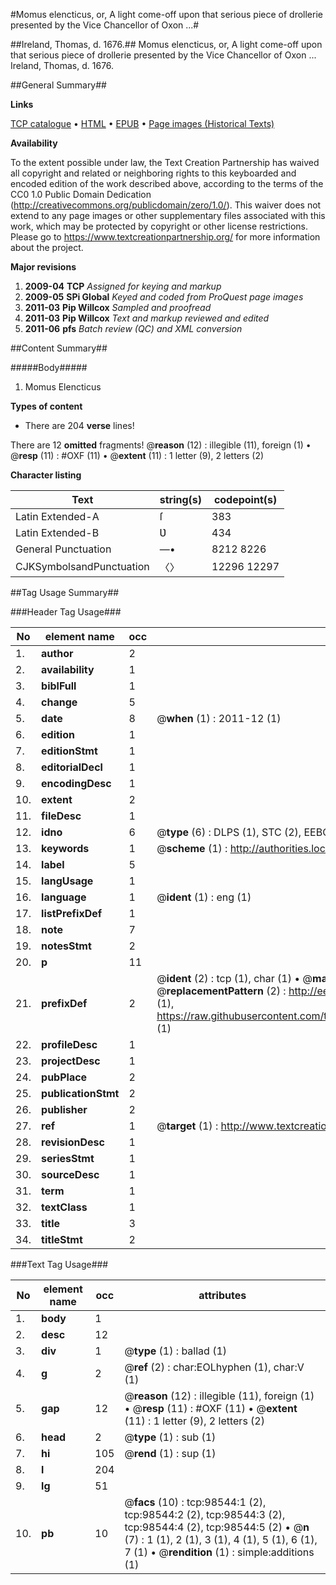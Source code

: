 #Momus elencticus, or, A light come-off upon that serious piece of drollerie presented by the Vice Chancellor of Oxon ...#

##Ireland, Thomas, d. 1676.##
Momus elencticus, or, A light come-off upon that serious piece of drollerie presented by the Vice Chancellor of Oxon ...
Ireland, Thomas, d. 1676.

##General Summary##

**Links**

[TCP catalogue](http://www.ota.ox.ac.uk/tcp/)  • 
[HTML](http://tei.it.ox.ac.uk/tcp/Texts-HTML/free/A45/A45960.html)  • 
[EPUB](http://tei.it.ox.ac.uk/tcp/Texts-EPUB/free/A45/A45960.epub) • 
[Page images (Historical Texts)](https://historicaltexts.jisc.ac.uk/eebo-13222197e)

**Availability**

To the extent possible under law, the Text Creation Partnership has waived all copyright and related or neighboring rights to this keyboarded and encoded edition of the work described above, according to the terms of the CC0 1.0 Public Domain Dedication (http://creativecommons.org/publicdomain/zero/1.0/). This waiver does not extend to any page images or other supplementary files associated with this work, which may be protected by copyright or other license restrictions. Please go to https://www.textcreationpartnership.org/ for more information about the project.

**Major revisions**

1. __2009-04__ __TCP__ *Assigned for keying and markup*
1. __2009-05__ __SPi Global__ *Keyed and coded from ProQuest page images*
1. __2011-03__ __Pip Willcox__ *Sampled and proofread*
1. __2011-03__ __Pip Willcox__ *Text and markup reviewed and edited*
1. __2011-06__ __pfs__ *Batch review (QC) and XML conversion*

##Content Summary##

#####Body#####

1. Momus Elencticus

**Types of content**

  * There are 204 **verse** lines!

There are 12 **omitted** fragments! 
 @__reason__ (12) : illegible (11), foreign (1)  •  @__resp__ (11) : #OXF (11)  •  @__extent__ (11) : 1 letter (9), 2 letters (2)

**Character listing**


|Text|string(s)|codepoint(s)|
|---|---|---|
|Latin Extended-A|ſ|383|
|Latin Extended-B|Ʋ|434|
|General Punctuation|—•|8212 8226|
|CJKSymbolsandPunctuation|〈〉|12296 12297|

##Tag Usage Summary##

###Header Tag Usage###

|No|element name|occ|attributes|
|---|---|---|---|
|1.|__author__|2||
|2.|__availability__|1||
|3.|__biblFull__|1||
|4.|__change__|5||
|5.|__date__|8| @__when__ (1) : 2011-12 (1)|
|6.|__edition__|1||
|7.|__editionStmt__|1||
|8.|__editorialDecl__|1||
|9.|__encodingDesc__|1||
|10.|__extent__|2||
|11.|__fileDesc__|1||
|12.|__idno__|6| @__type__ (6) : DLPS (1), STC (2), EEBO-CITATION (1), OCLC (1), VID (1)|
|13.|__keywords__|1| @__scheme__ (1) : http://authorities.loc.gov/ (1)|
|14.|__label__|5||
|15.|__langUsage__|1||
|16.|__language__|1| @__ident__ (1) : eng (1)|
|17.|__listPrefixDef__|1||
|18.|__note__|7||
|19.|__notesStmt__|2||
|20.|__p__|11||
|21.|__prefixDef__|2| @__ident__ (2) : tcp (1), char (1)  •  @__matchPattern__ (2) : ([0-9\-]+):([0-9IVX]+) (1), (.+) (1)  •  @__replacementPattern__ (2) : http://eebo.chadwyck.com/downloadtiff?vid=$1&page=$2 (1), https://raw.githubusercontent.com/textcreationpartnership/Texts/master/tcpchars.xml#$1 (1)|
|22.|__profileDesc__|1||
|23.|__projectDesc__|1||
|24.|__pubPlace__|2||
|25.|__publicationStmt__|2||
|26.|__publisher__|2||
|27.|__ref__|1| @__target__ (1) : http://www.textcreationpartnership.org/docs/. (1)|
|28.|__revisionDesc__|1||
|29.|__seriesStmt__|1||
|30.|__sourceDesc__|1||
|31.|__term__|1||
|32.|__textClass__|1||
|33.|__title__|3||
|34.|__titleStmt__|2||


###Text Tag Usage###

|No|element name|occ|attributes|
|---|---|---|---|
|1.|__body__|1||
|2.|__desc__|12||
|3.|__div__|1| @__type__ (1) : ballad (1)|
|4.|__g__|2| @__ref__ (2) : char:EOLhyphen (1), char:V (1)|
|5.|__gap__|12| @__reason__ (12) : illegible (11), foreign (1)  •  @__resp__ (11) : #OXF (11)  •  @__extent__ (11) : 1 letter (9), 2 letters (2)|
|6.|__head__|2| @__type__ (1) : sub (1)|
|7.|__hi__|105| @__rend__ (1) : sup (1)|
|8.|__l__|204||
|9.|__lg__|51||
|10.|__pb__|10| @__facs__ (10) : tcp:98544:1 (2), tcp:98544:2 (2), tcp:98544:3 (2), tcp:98544:4 (2), tcp:98544:5 (2)  •  @__n__ (7) : 1 (1), 2 (1), 3 (1), 4 (1), 5 (1), 6 (1), 7 (1)  •  @__rendition__ (1) : simple:additions (1)|
